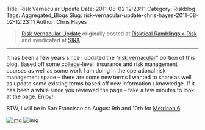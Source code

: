 Title: Risk Vernacular Update
Date: 2011-08-02 12:23:11
Category: Riskblog
Tags: Aggregated_Blogs
Slug: risk-vernacular-update-chris-hayes-2011-08-02-12:23:11
Author: Chris Hayes

>[Risk Vernacular Update](http://risktical.com/2011/08/02/risk-vernacular-update/) originally posted at [Risktical Ramblings » Risk](http://risktical.com) and syndicated at [SIRA](http://societyinforisk.org)
***
It has been a few years since I updated the “[risk vernacular](http://risktical.wordpress.com/risk-vernacular/)” portion of this blog. Based off some college-level  insurance and risk management courses as well as some work I am doing in the operational risk management space – there are some new terms I wanted to share as well as update some existing terms based off new information / knowledge. If it has been a while since you reviewed the page – take a few minutes to look at the [page](http://risktical.wordpress.com/risk-vernacular/). Enjoy!

BTW, I will be in San Francisco on August 9th and 10th for [Metricon 6](https://www.securitymetrics.org/content/Wiki.jsp?page=Metricon6.0).

[![img](http://feeds.wordpress.com/1.0/comments/risktical.wordpress.com/384/)](http://feeds.wordpress.com/1.0/gocomments/risktical.wordpress.com/384/) ![img](http://stats.wordpress.com/b.gif?host=risktical.com&blog=4314091&post=384&subd=risktical&ref=&feed=1)


